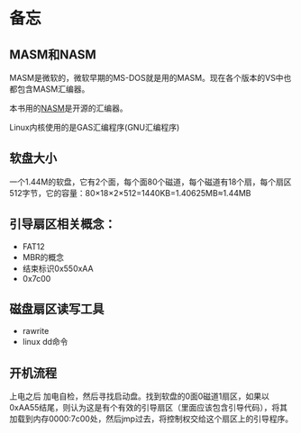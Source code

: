 # 备忘

## MASM和NASM

MASM是微软的，微软早期的MS-DOS就是用的MASM。现在各个版本的VS中也都包含MASM汇编器。

本书用的[NASM](https://www.nasm.us/index.php)是开源的汇编器。

Linux内核使用的是GAS汇编程序(GNU汇编程序)

## 软盘大小

一个1.44M的软盘，它有2个面，每个面80个磁道，每个磁道有18个扇，每个扇区512字节，它的容量：80×18×2×512=1440KB=1.40625MB≈1.44MB

## 引导扇区相关概念：

- FAT12
- MBR的概念
- 结束标识0x550xAA
- 0x7c00

## 磁盘扇区读写工具

- rawrite
- linux dd命令


## 开机流程

上电之后 加电自检，然后寻找启动盘。找到软盘的0面0磁道1扇区，如果以0xAA55结尾，则认为这是有个有效的引导扇区（里面应该包含引导代码），将其加载到内存0000:7c00处，然后jmp过去，将控制权交给这个扇区上的引导程序。